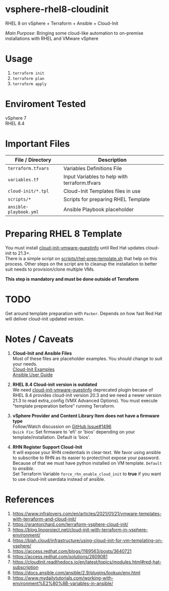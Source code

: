 # vsphere-rhel8-cloudinit

RHEL 8 on vSphere + Terraform + Ansible + Cloud-Init

*Main Purpose*: Bringing some cloud-like automation to on-premise installations with RHEL and VMware vSphere 


# Usage

1. `terraform init`
2. `terraform plan`
3. `terraform apply` 


# Enviroment Tested

vSphere 7   
RHEL 8.4   


# Important Files 

| File / Directory | Description |
| ---------- | ----------- |
| `terraform.tfvars`      |  Variables Definitions File | 
| `variables.tf`  |  Input Variables to help with terraform.tfvars |
| `cloud-init/*.tpl` | Cloud-Init Templates files in use |
| `scripts/*` | Scripts for preparing RHEL Template | 
| `ansible-playbook.yml` | Ansible Playbook placeholder |


# Preparing RHEL 8 Template

 You must install [cloud-init-vmware-guestinfo](https://github.com/vmware-archive/cloud-init-vmware-guestinfo) until Red Hat updates cloud-init to 21.3+.     
 There is a simple script on [scripts/rhel-prep-template.sh](https://github.com/brunobenchimol/terraform-ansible-iac/blob/main/vsphere-rhel8-cloudinit/scripts/rhel-prep-template.sh) that help on this process. Other steps on the script are to cleanup the installation to better suit needs to provision/clone multiple VMs.  

**This step is mandatory and must be done outside of Terraform**

# TODO
Get around template preparation with `Packer`. Depends on how fast Red Hat will deliver cloud-init updated version.

# Notes / Caveats

1. **Cloud-Init and Ansible Files**  
Most of these files are placeholder examples. You should change to suit your needs.  
[Cloud-Init Examples](https://cloudinit.readthedocs.io/en/latest/topics/examples.html)  
[Ansible User Guide](https://docs.ansible.com/ansible/latest/user_guide/index.html)  

2. **RHEL 8.4 Cloud-init version is outdated**   
We need [cloud-init-vmware-guestinfo](https://github.com/vmware-archive/cloud-init-vmware-guestinfo) deprecated plugin becase of RHEL 8.4 provides cloud-init version 20.3 and we need a newer version 21.3 to read extra_config (VMX Advanced Options). You must execute "template preperation before" running Terraform.  

3. **vSphere Provider and Content Library Item does not have a firmware type**    
Follow/Watch discussion on [GitHub Issue#1496](https://github.com/hashicorp/terraform-provider-vsphere/issues/1496)    
`Quick Fix`: Set firmware to 'efi' or 'bios' depending on your template/installation. Default is 'bios'.  

4. **RHN Register Support Cloud-Init**    
It will expose your RHN credentials in clear-text. We favor using ansible to subscribe to RHN as its easier to protect/not expose your password. Because of that we must have python installed on VM template. `Default` to *ansible*.  
Set Terraform Variable `force_rhn_enable_cloud_init` to **true** if you want to use cloud-init userdata instead of ansible.  


# References

1. https://www.infralovers.com/en/articles/2021/01/21/vmware-templates-with-terraform-and-cloud-init/  
2. https://grantorchard.com/terraform-vsphere-cloud-init/  
3. https://blog.linoproject.net/cloud-init-with-terraform-in-vsphere-environment/  
4. https://blah.cloud/infrastructure/using-cloud-init-for-vm-templating-on-vsphere/  
5. https://access.redhat.com/blogs/1169563/posts/3640721  
6. https://access.redhat.com/solutions/2609081   
7. https://cloudinit.readthedocs.io/en/latest/topics/modules.html#red-hat-subscription  
8. https://docs.ansible.com/ansible/2.9/plugins/lookup/env.html   
9. https://www.mydailytutorials.com/working-with-environment%E2%80%8B-variables-in-ansible/   
